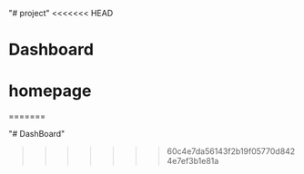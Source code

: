 "# project" 
<<<<<<< HEAD
 
 # Dashboard

 # homepage
=======

"# DashBoard"
>>>>>>> 60c4e7da56143f2b19f05770d8424e7ef3b1e81a
